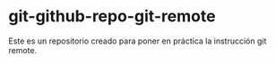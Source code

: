 # git-github-repo-git-remote
Este es un repositorio creado para poner en práctica la instrucción git remote.
